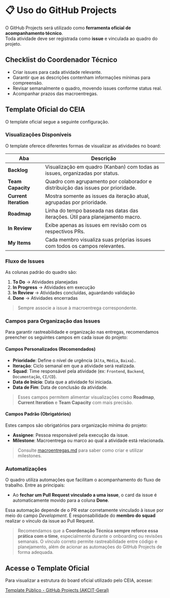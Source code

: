 # 📋 Uso do GitHub Projects

O GitHub Projects será utilizado como **ferramenta oficial de acompanhamento técnico**.  
Toda atividade deve ser registrada como **issue** e vinculada ao quadro do projeto.

## Checklist do Coordenador Técnico

- Criar issues para cada atividade relevante.
- Garantir que as descrições contenham informações mínimas para compreensão.
- Revisar semanalmente o quadro, movendo issues conforme status real.
- Acompanhar prazos das macroentregas.

## Template Oficial do CEIA

O template oficial segue a seguinte configuração.

### Visualizações Disponíveis

O template oferece diferentes formas de visualizar as atividades no board:

| Aba               | Descrição |
|-------------------|-----------|
| **Backlog**        | Visualização em quadro (Kanban) com todas as issues, organizadas por status. |
| **Team Capacity**  | Quadro com agrupamento por colaborador e distribuição das issues por prioridade. |
| **Current Iteration** | Mostra somente as issues da iteração atual, agrupadas por prioridade. |
| **Roadmap**        | Linha do tempo baseada nas datas das iterações. Útil para planejamento macro. |
| **In Review**      | Exibe apenas as issues em revisão com os respectivos PRs. |
| **My Items**       | Cada membro visualiza suas próprias issues com todos os campos relevantes. |

### Fluxo de Issues

As colunas padrão do quadro são:

1. **To Do** → Atividades planejadas  
2. **In Progress** → Atividades em execução  
3. **In Review** → Atividades concluídas, aguardando validação  
4. **Done** → Atividades encerradas  

> Sempre associe a issue à macroentrega correspondente.

### Campos para Organização das Issues

Para garantir rastreabilidade e organização nas entregas, recomendamos preencher os seguintes campos em cada issue do projeto:

#### Campos Personalizados (Recomendados)

- **Prioridade**: Define o nível de urgência (`Alta`, `Média`, `Baixa`)..
- **Iteração**: Ciclo semanal em que a atividade será realizada.
- **Squad**: Time responsável pela atividade (ex: `Frontend`, `Backend`, `Documentação`, `CI/CD`).
- **Data de Início**: Data que a atividade foi iniciada.
- **Data de Fim**: Data de conclusão da atividade.

> Esses campos permitem alimentar visualizações como **Roadmap**, **Current Iteration** e **Team Capacity** com mais precisão.

#### Campos Padrão (Obrigatórios)

Estes campos são obrigatórios para organização mínima do projeto:

- **Assignee**: Pessoa responsável pela execução da issue.
- **Milestone**: Macroentrega ou marco ao qual a atividade está relacionada. 

> Consulte [macroentregas.md](./macroentregas.md) para saber como criar e utilizar milestones.

### Automatizações

O quadro utiliza automações que facilitam o acompanhamento do fluxo de trabalho. Entre as principais:

- Ao **fechar um Pull Request vinculado a uma issue**, o card da issue é automaticamente movido para a coluna **Done**.

Essa automação depende de o PR estar corretamente vinculado à issue por meio do campo _Development_. É responsabilidade do **membro do squad** realizar o vínculo da issue ao Pull Request.

> Recomendamos que a **Coordenação Técnica sempre reforce essa prática com o time**, especialmente durante o onboarding ou revisões semanais. O vínculo correto permite rastreabilidade entre código e planejamento, além de acionar as automações do GitHub Projects de forma adequada.

## Acesse o Template Oficial

Para visualizar a estrutura do board oficial utilizado pelo CEIA, acesse:

[Template Público - GitHub Projects (AKCIT-Geral)](https://github.com/orgs/AKCIT-Geral/projects/5)



